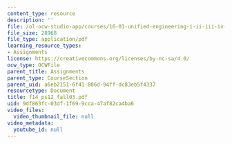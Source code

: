 ```yaml
---
content_type: resource
description: ''
file: /ol-ocw-studio-app/courses/16-01-unified-engineering-i-ii-iii-iv-fall-2005-spring-2006/9df863fc03df1f699cca47af82ca4ba6_f14_ps12_fall03.pdf
file_size: 28968
file_type: application/pdf
learning_resource_types:
- Assignments
license: https://creativecommons.org/licenses/by-nc-sa/4.0/
ocw_type: OCWFile
parent_title: Assignments
parent_type: CourseSection
parent_uid: a6eb2151-6f41-806d-94ff-dc83eb5f4337
resourcetype: Document
title: f14_ps12_fall03.pdf
uid: 9df863fc-03df-1f69-9cca-47af82ca4ba6
video_files:
  video_thumbnail_file: null
video_metadata:
  youtube_id: null
---
```

